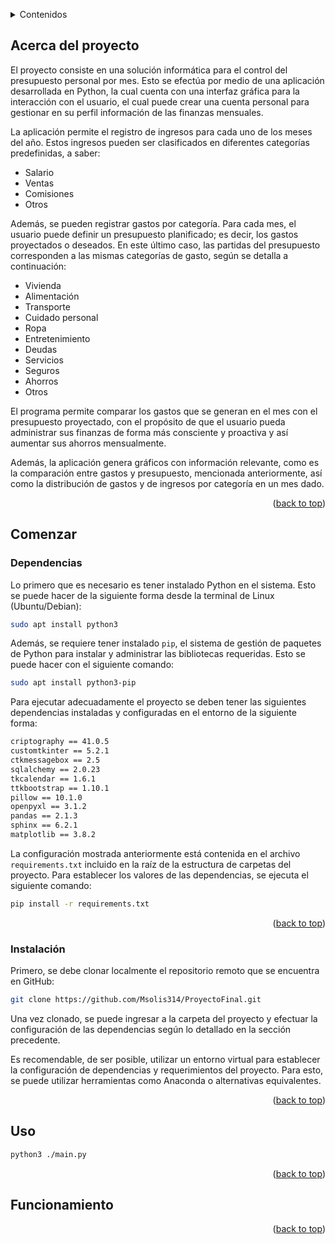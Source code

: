 <a name="readme-top"></a>

<details>
  <summary>Contenidos</summary>
  <ol>
    <li><a href="#acerca-del-proyecto">Acerca del proyecto</a></li>
    <li>
      <a href="#comenzar">Comenzar</a>
      <ul>
        <li><a href="#dependencias">Dependencias</a></li>
        <li><a href="#instalación">Instalación</a></li>
      </ul>
    </li>
    <li><a href="#uso">Uso</a></li>
    <li><a href="#Funcionamiento">Funcionamiento</a></li>
  </ol>
</details>

## Acerca del proyecto

El proyecto consiste en una solución informática para el control del presupuesto personal por mes. Esto se efectúa por medio de una aplicación desarrollada en Python, la cual cuenta con una interfaz gráfica para la interacción con el usuario, el cual puede crear una cuenta personal para gestionar en su perfil información de las finanzas mensuales.

La aplicación permite el registro de ingresos para cada uno de los meses del año. Estos ingresos pueden ser clasificados en diferentes categorías predefinidas, a saber:

* Salario
* Ventas
* Comisiones
* Otros

Además, se pueden registrar gastos por categoría. Para cada mes, el usuario puede definir un presupuesto planificado; es decir, los gastos proyectados o deseados. En este último caso, las partidas del presupuesto corresponden a las mismas categorías de gasto, según se detalla a continuación:

* Vivienda
* Alimentación
* Transporte
* Cuidado personal
* Ropa
* Entretenimiento
* Deudas
* Servicios
* Seguros
* Ahorros
* Otros

El programa permite comparar los gastos que se generan en el mes con el presupuesto proyectado, con el propósito de que el usuario pueda administrar sus finanzas de forma más consciente y proactiva y así aumentar sus ahorros mensualmente.

Además, la aplicación genera gráficos con información relevante, como es la comparación entre gastos y presupuesto, mencionada anteriormente, así como la distribución de gastos y de ingresos por categoría en un mes dado.

<p align="right">(<a href="#readme-top">back to top</a>)</p>

## Comenzar
### Dependencias

Lo primero que es necesario es tener instalado Python en el sistema. Esto se puede hacer de la siguiente forma desde la terminal de Linux (Ubuntu/Debian):

```sh
sudo apt install python3
```

Además, se requiere tener instalado `pip`, el sistema de gestión de paquetes de Python para instalar y administrar las bibliotecas requeridas. Esto se puede hacer con el siguiente comando:

```sh
sudo apt install python3-pip
```

Para ejecutar adecuadamente el proyecto se deben tener las siguientes dependencias instaladas y configuradas en el entorno de la siguiente forma:

```sh
criptography == 41.0.5
customtkinter == 5.2.1
ctkmessagebox == 2.5
sqlalchemy == 2.0.23
tkcalendar == 1.6.1
ttkbootstrap == 1.10.1
pillow == 10.1.0
openpyxl == 3.1.2
pandas == 2.1.3
sphinx == 6.2.1
matplotlib == 3.8.2
```

La configuración mostrada anteriormente está contenida en el archivo `requirements.txt` incluido en la raíz de la estructura de carpetas del proyecto. Para establecer los valores de las dependencias, se ejecuta el siguiente comando:

```sh
pip install -r requirements.txt
```

<p align="right">(<a href="#readme-top">back to top</a>)</p>

### Instalación

Primero, se debe clonar localmente el repositorio remoto que se encuentra en GitHub:

```sh
git clone https://github.com/Msolis314/ProyectoFinal.git
```

Una vez clonado, se puede ingresar a la carpeta del proyecto y efectuar la configuración de las dependencias según lo detallado en la sección precedente.

Es recomendable, de ser posible, utilizar un entorno virtual para establecer la configuración de dependencias y requerimientos del proyecto. Para esto, se puede utilizar herramientas como Anaconda o alternativas equivalentes.

<p align="right">(<a href="#readme-top">back to top</a>)</p>

## Uso

```sh
python3 ./main.py
```

<p align="right">(<a href="#readme-top">back to top</a>)</p>

## Funcionamiento


<p align="right">(<a href="#readme-top">back to top</a>)</p>

